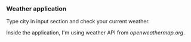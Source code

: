 ### Weather application 

Type city in input section and check your current weather.

Inside the application, I'm using weather API from _openweathermap.org_.